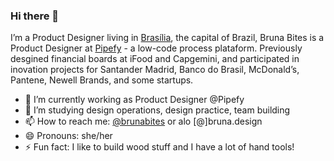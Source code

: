 ### Hi there 👋

<!--
**brunabites/brunabites** is a ✨ _special_ ✨ repository because its `README.md` (this file) appears on your GitHub profile.-->

I’m a Product Designer living in [Brasília](https://en.wikipedia.org/wiki/Bras%C3%ADlia), the capital of Brazil, Bruna Bites is a Product Designer at [Pipefy](https://pipefy.com) - a low-code process plataform. Previously desgined financial boards at iFood and Capgemini, and participated in inovation projects for Santander Madrid, Banco do Brasil, McDonald’s, Pantene, Newell Brands, and some startups.

- 🔭 I’m currently working as Product Designer @Pipefy
- 🌱 I’m studying design operations, design practice, team building
- 📫 How to reach me: [@brunabites](https://twitter.com/brunabites) or alo [@]bruna.design
- 😄 Pronouns: she/her
- ⚡ Fun fact: I like to build wood stuff and I have a lot of hand tools!
